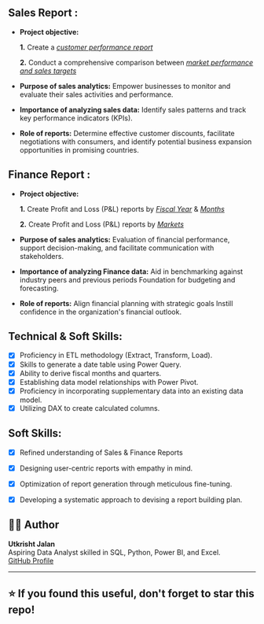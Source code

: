 ## Sales Report :


- **Project objective:** 

    **1.** Create a _[customer performance report](https://drive.google.com/file/d/10I-WxJ-550Vw3Y5aWV-oAfAEA5IzBtLv/view?usp=sharing)_ 

    **2.** Conduct a comprehensive comparison between _[market performance and sales targets](https://drive.google.com/file/d/15xO8HY1Kv12H5i4QgMqDn5Q27BP4ZNL2/view?usp=sharing)_

- **Purpose of sales analytics:** Empower businesses to monitor and evaluate their sales activities and performance.

- **Importance of analyzing sales data:** Identify sales patterns and track key performance indicators (KPIs).

- **Role of reports:** Determine effective customer discounts, facilitate negotiations with consumers, and identify potential business expansion opportunities in promising countries.


## Finance Report :

- **Project objective:** 

    **1.** Create Profit and Loss (P&L) reports by _[Fiscal Year](https://drive.google.com/file/d/1o9HFzm13A1VybAWO2d4ZvzfLDpwDFEN9/view?usp=sharing)_ & _[Months](https://drive.google.com/file/d/1I_wLMtf9iNwdCWPPDbVmdCOrN_pnRtfK/view?usp=sharing)_ 

   **2.** Create Profit and Loss (P&L) reports by _[Markets](https://drive.google.com/file/d/1k1gZl-EgnDGUqaZnWgqQpHTiOg85mkPW/view?usp=sharing)_

- **Purpose of sales analytics:** Evaluation of financial performance, support decision-making, and facilitate communication with stakeholders.

- **Importance of analyzing Finance data:** Aid in benchmarking against industry peers and previous periods Foundation for budgeting and forecasting.

- **Role of reports:** Align financial planning with strategic goals Instill confidence in the organization's financial outlook.


## Technical & Soft Skills:
- [x]	Proficiency in ETL methodology (Extract, Transform, Load).
- [x]	Skills to generate a date table using Power Query.
- [x]	Ability to derive fiscal months and quarters.
- [x]	Establishing data model relationships with Power Pivot.
- [x]	Proficiency in incorporating supplementary data into an existing data model.
- [x]	Utilizing DAX to create calculated columns.

## Soft Skills:
- [x]	Refined understanding of Sales & Finance Reports
- [x]	Designing user-centric reports with empathy in mind.
- [x]	Optimization of report generation through meticulous fine-tuning.
- [x]	Developing a systematic approach to devising a report building plan.


## 👨‍💻 Author

**Utkrisht Jalan**  
Aspiring Data Analyst skilled in SQL, Python, Power BI, and Excel.  
[GitHub Profile](https://github.com/Utkrisht2026)

---

## ⭐ If you found this useful, don't forget to star this repo!
